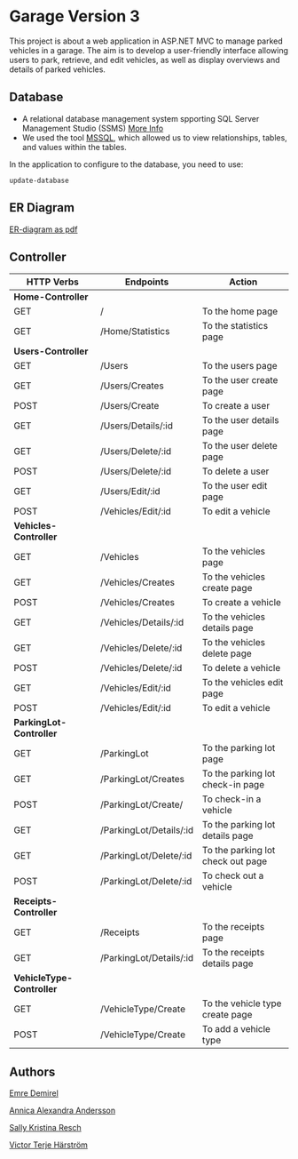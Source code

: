 # Garage Version 3
This project is about a web application in ASP.NET MVC to manage parked vehicles in a garage. The aim is to develop a user-friendly interface allowing users to park, retrieve, and edit vehicles, as well as display overviews and details of parked vehicles.

## Database

- A relational database management system spporting SQL Server Management Studio (SSMS) [More Info](https://learn.microsoft.com/en-us/sql/ssms/sql-server-management-studio-ssms?view=sql-server-ver16)
- We used the tool [MSSQL](https://www.microsoft.com/en-us/sql-server/sql-server-downloads), which allowed us to view relationships, tables, and values within the tables.

In the application to configure to the database, you need to use: 
```
update-database

```
## ER Diagram
[ER-diagram as pdf](https://github.com/98emre/GarageVersion3/blob/master/ER-Diagram.pdf)

## Controller

| HTTP Verbs | Endpoints | Action |
| --------- | --------- | --------- |
| **Home-Controller** | | |
| GET | / | To the home page |
| GET | /Home/Statistics | To the statistics page|
| **Users-Controller** | | |
| GET | /Users | To the users page |
| GET | /Users/Creates | To the user create page |
| POST | /Users/Create | To create a user |
| GET | /Users/Details/:id | To the user details page |
| GET | /Users/Delete/:id | To the user delete page |
| POST | /Users/Delete/:id | To delete a user |
| GET | /Users/Edit/:id | To the user edit page |
| POST | /Vehicles/Edit/:id | To edit a vehicle |
| **Vehicles-Controller** | | |
| GET | /Vehicles | To the vehicles page |
| GET | /Vehicles/Creates | To the vehicles create page |
| POST | /Vehicles/Creates | To create a vehicle |
| GET | /Vehicles/Details/:id | To the vehicles details page |
| GET | /Vehicles/Delete/:id | To the vehicles delete page |
| POST | /Vehicles/Delete/:id | To delete a vehicle |
| GET | /Vehicles/Edit/:id | To the vehicles edit page |
| POST | /Vehicles/Edit/:id | To edit a vehicle |
| **ParkingLot-Controller** | | |
| GET | /ParkingLot | To the parking lot page |
| GET | /ParkingLot/Creates | To the parking lot check-in page |
| POST | /ParkingLot/Create/ | To check-in a vehicle |
| GET | /ParkingLot/Details/:id | To the parking lot details page |
| GET | /ParkingLot/Delete/:id | To the parking lot check out page |
| POST | /ParkingLot/Delete/:id | To check out a vehicle |
| **Receipts-Controller** | | |
| GET | /Receipts | To the receipts page |
| GET | /ParkingLot/Details/:id | To the receipts details page |
| **VehicleType-Controller** | | |
| GET | /VehicleType/Create | To the vehicle type create page |
| POST | /VehicleType/Create | To add a vehicle type |

## Authors
[Emre Demirel](https://github.com/98emre)

[Annica Alexandra Andersson](https://github.com/Annisson)

[Sally Kristina Resch](https://github.com/SallyResch)

[Victor Terje Härström](https://github.com/ViceSyndicate)

